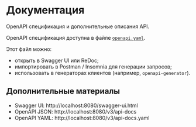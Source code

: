 # Документация

OpenAPI спецификация и дополнительные описания API.

OpenAPI спецификация доступна в файле [`openapi.yaml`](./docs/openapi.yaml).

Этот файл можно:
- открыть в Swagger UI или ReDoc;
- импортировать в Postman / Insomnia для генерации запросов;
- использовать в генераторах клиентов (например, `openapi-generator`).

## Дополнительные материалы
- Swagger UI: http://localhost:8080/swagger-ui.html
- OpenAPI JSON: http://localhost:8080/v3/api-docs
- OpenAPI YAML: http://localhost:8080/v3/api-docs.yaml